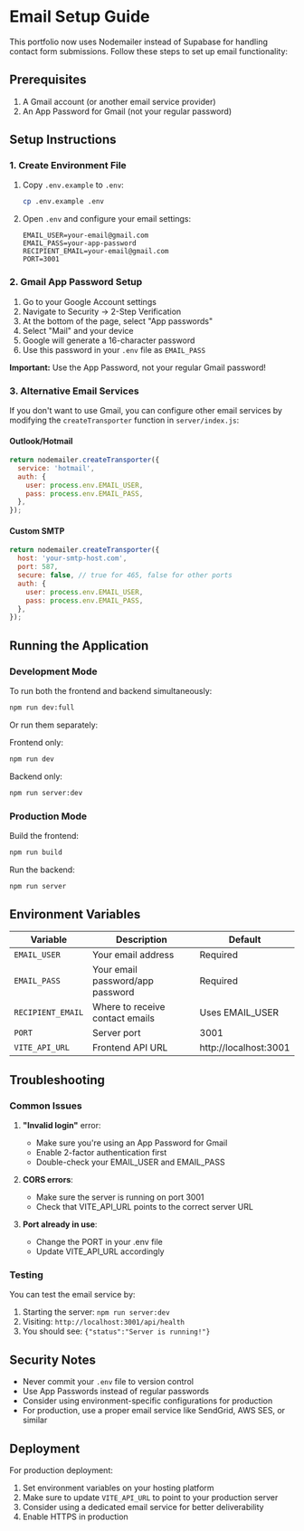 # Email Setup Guide

This portfolio now uses Nodemailer instead of Supabase for handling contact form submissions. Follow these steps to set up email functionality:

## Prerequisites

1. A Gmail account (or another email service provider)
2. An App Password for Gmail (not your regular password)

## Setup Instructions

### 1. Create Environment File

1. Copy `.env.example` to `.env`:
   ```bash
   cp .env.example .env
   ```

2. Open `.env` and configure your email settings:
   ```env
   EMAIL_USER=your-email@gmail.com
   EMAIL_PASS=your-app-password
   RECIPIENT_EMAIL=your-email@gmail.com
   PORT=3001
   ```

### 2. Gmail App Password Setup

1. Go to your Google Account settings
2. Navigate to Security → 2-Step Verification
3. At the bottom of the page, select "App passwords"
4. Select "Mail" and your device
5. Google will generate a 16-character password
6. Use this password in your `.env` file as `EMAIL_PASS`

**Important:** Use the App Password, not your regular Gmail password!

### 3. Alternative Email Services

If you don't want to use Gmail, you can configure other email services by modifying the `createTransporter` function in `server/index.js`:

#### Outlook/Hotmail
```javascript
return nodemailer.createTransporter({
  service: 'hotmail',
  auth: {
    user: process.env.EMAIL_USER,
    pass: process.env.EMAIL_PASS,
  },
});
```

#### Custom SMTP
```javascript
return nodemailer.createTransporter({
  host: 'your-smtp-host.com',
  port: 587,
  secure: false, // true for 465, false for other ports
  auth: {
    user: process.env.EMAIL_USER,
    pass: process.env.EMAIL_PASS,
  },
});
```

## Running the Application

### Development Mode

To run both the frontend and backend simultaneously:
```bash
npm run dev:full
```

Or run them separately:

Frontend only:
```bash
npm run dev
```

Backend only:
```bash
npm run server:dev
```

### Production Mode

Build the frontend:
```bash
npm run build
```

Run the backend:
```bash
npm run server
```

## Environment Variables

| Variable | Description | Default |
|----------|-------------|---------|
| `EMAIL_USER` | Your email address | Required |
| `EMAIL_PASS` | Your email password/app password | Required |
| `RECIPIENT_EMAIL` | Where to receive contact emails | Uses EMAIL_USER |
| `PORT` | Server port | 3001 |
| `VITE_API_URL` | Frontend API URL | http://localhost:3001 |

## Troubleshooting

### Common Issues

1. **"Invalid login"** error:
   - Make sure you're using an App Password for Gmail
   - Enable 2-factor authentication first
   - Double-check your EMAIL_USER and EMAIL_PASS

2. **CORS errors**:
   - Make sure the server is running on port 3001
   - Check that VITE_API_URL points to the correct server URL

3. **Port already in use**:
   - Change the PORT in your .env file
   - Update VITE_API_URL accordingly

### Testing

You can test the email service by:

1. Starting the server: `npm run server:dev`
2. Visiting: `http://localhost:3001/api/health`
3. You should see: `{"status":"Server is running!"}`

## Security Notes

- Never commit your `.env` file to version control
- Use App Passwords instead of regular passwords
- Consider using environment-specific configurations for production
- For production, use a proper email service like SendGrid, AWS SES, or similar

## Deployment

For production deployment:

1. Set environment variables on your hosting platform
2. Make sure to update `VITE_API_URL` to point to your production server
3. Consider using a dedicated email service for better deliverability
4. Enable HTTPS in production